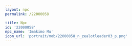 ```yaml
---
layout: npc
permalink: /22000058

title: Npc
id: '22000058'
npc_name: 'Imakimo Mu'
icon_url: 'portrait/mob/22000058_n_zealotleader03_p.png'
---
```

